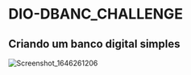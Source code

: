 # DIO-DBANC_CHALLENGE

## Criando um banco digital simples


![Screenshot_1646261206](https://user-images.githubusercontent.com/9293838/156462687-9131b15e-3fa4-4c24-8466-91527e938b17.png)
